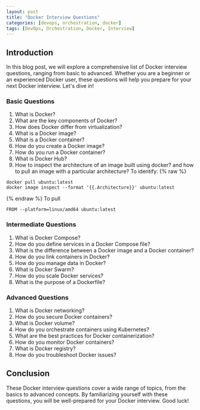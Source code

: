 ```yaml
---
layout: post
title: "Docker Interview Questions"
categories: [devops, orchestration, docker]
tags: [DevOps, Orchestration, Docker, Interview]
---
```


## Introduction

In this blog post, we will explore a comprehensive list of Docker interview questions, ranging from basic to advanced. Whether you are a beginner or an experienced Docker user, these questions will help you prepare for your next Docker interview. Let's dive in!

### Basic Questions

1. What is Docker?
2. What are the key components of Docker?
3. How does Docker differ from virtualization?
4. What is a Docker image?
5. What is a Docker container?
6. How do you create a Docker image?
7. How do you run a Docker container?
8. What is Docker Hub?
9. How to inspect the architecture of an image built using docker? and how to pull an image with a particular architecture?
To identify:
{% raw %}
```
docker pull ubuntu:latest
docker image inspect --format '{{.Architecture}}' ubuntu:latest
```
{% endraw %} 
To pull
```
FROM --platform=linux/amd64 ubuntu:latest
```

### Intermediate Questions

1. What is Docker Compose?
2. How do you define services in a Docker Compose file?
3. What is the difference between a Docker image and a Docker container?
4. How do you link containers in Docker?
5. How do you manage data in Docker?
6. What is Docker Swarm?
7. How do you scale Docker services?
8. What is the purpose of a Dockerfile?

### Advanced Questions

1. What is Docker networking?
2. How do you secure Docker containers?
3. What is Docker volume?
4. How do you orchestrate containers using Kubernetes?
5. What are the best practices for Docker containerization?
6. How do you monitor Docker containers?
7. What is Docker registry?
8. How do you troubleshoot Docker issues?

## Conclusion

These Docker interview questions cover a wide range of topics, from the basics to advanced concepts. By familiarizing yourself with these questions, you will be well-prepared for your Docker interview. Good luck!
